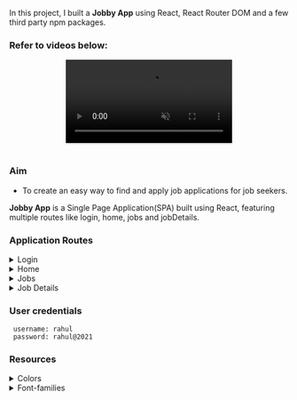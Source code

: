 In this project, I built a **Jobby App** using React, React Router DOM and a few third party npm packages.

### Refer to videos below:

<div style="text-align: center;">
  <video style="max-width:80%;box-shadow:0 2.8px 2.2px rgba(0, 0, 0, 0.12);outline:none;" loop="true" autoplay="autoplay" controls="controls" muted>
    <source src="https://assets.ccbp.in/frontend/content/react-js/jobby-app-success-output-v0.mp4" type="video/mp4">
  </video>
</div>
<br/>

### Aim

- To create an easy way to find and apply job applications for job seekers.

**Jobby App** is a Single Page Application(SPA) built using React, featuring multiple routes like login, home, jobs and jobDetails.

### Application Routes

<details>
<summary>Login</summary>

- Authenticating the user and directing to home if success. An authorization token received in response is stored in Cookies for further authorization.

</details>

<details>
<summary>Home</summary>

- An intuitive navigation menu to navigate across different routes.
- And a description to get started.
</details>

<details>
<summary>Jobs</summary>

- All available jobs data is presented in this page.
- Jobs can be filtered by using various filters `Employment Type`, `Salary Range`, and `Job Title Search`.
- All Jobs are fetched by making a HTTP GET request to **AllJobsApiUrl** using browsers Web API **fetch** function.
- Response data is parsed and all jobs are rendered.
- Implemented a failure view to handle HTTP request failure.
</details>

<details>
<summary>Job Details</summary>

- Job details and description about the job is presented in this page.
- Job data is fetched by making a HTTP GET request to **JobDetailsApiUrl** using browsers Web API **fetch** function.
- Response data is parsed and rendered.
- Implemented a failure view to handle HTTP request failure.
</details>

### User credentials

```text
 username: rahul
 password: rahul@2021

```

### Resources

<details>
<summary>Colors</summary>

<br/>
<div style="background-color: #64748b; width: 150px; padding: 10px; color: white">Hex: #64748b</div>
<div style="background-color: #4f46e5; width: 150px; padding: 10px; color: white">Hex: #4f46e5</div>
<div style="background-color: #f8fafc; width: 150px; padding: 10px; color: black">Hex: #f8fafc</div>
<div style="background-color: #272727; width: 150px; padding: 10px; color: white">Hex: #272727</div>
<div style="background-color: #ffffff; width: 150px; padding: 10px; color: black">Hex: #ffffff</div>
<div style="background-color: #b6c5ff; width: 150px; padding: 10px; color: black">Hex: #b6c5ff</div>
<div style="background-color: #6366f1; width: 150px; padding: 10px; color: white">Hex: #6366f1</div>
<div style="background-color: #2c364c; width: 150px; padding: 10px; color: white">Hex: #2c364c</div>
<div style="background-color: #000000; width: 150px; padding: 10px; color: white">Hex: #000000</div>
<div style="background-color: #f1f5f9; width: 150px; padding: 10px; color: black">Hex: #f1f5f9</div>
<div style="background-color: #fbbf24; width: 150px; padding: 10px; color: white">Hex: #fbbf24</div>
<div style="background-color: #202020; width: 150px; padding: 10px; color: white">Hex: #202020</div>
<div style="background-color: #cbd5e1; width: 150px; padding: 10px; color: black">Hex: #cbd5e1</div>
<div style="background-color: #7e858e; width: 150px; padding: 10px; color: black">Hex: #7e858e</div>
<div style="background-color: #121212; width: 150px; padding: 10px; color: white">Hex: #121212</div>
<div style="background-color: #475569; width: 150px; padding: 10px; color: white">Hex: #475569</div>
<div style="background-color: #ff0b37; width: 150px; padding: 10px; color: white">Hex: #ff0b37</div>
<br/>
</details>

<details>
<summary>Font-families</summary>

- Roboto
</details>
